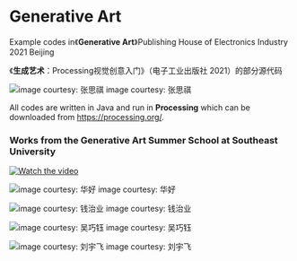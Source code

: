 # Generative Art

Example codes in《**Generative Art**》Publishing House of Electronics Industry 2021 Beijing

《**生成艺术**：Processing视觉创意入门》（电子工业出版社 2021）的部分源代码

![image courtesy: 张思祺](https://github.com/whitegreen/GenerativeArt/blob/main/images/zhang.jpg)
image courtesy: 张思祺

All codes are written in Java and run in **Processing** which can be downloaded from https://processing.org/.

### Works from the Generative Art Summer School at Southeast University 

[![Watch the video](https://youtu.be/VIr1tvQb-wM/default.jpg)](https://youtu.be/VIr1tvQb-wM)

![image courtesy: 华好](https://github.com/whitegreen/GenerativeArt/blob/main/images/hua.jpg)
image courtesy: 华好

![image courtesy: 钱治业](https://github.com/whitegreen/GenerativeArt/blob/main/images/qian.jpg)
image courtesy: 钱治业

![image courtesy: 吴巧钰](https://github.com/whitegreen/GenerativeArt/blob/main/images/wu.jpg)
image courtesy: 吴巧钰

![image courtesy: 刘宇飞](https://github.com/whitegreen/GenerativeArt/blob/main/images/liu.jpg)
image courtesy: 刘宇飞